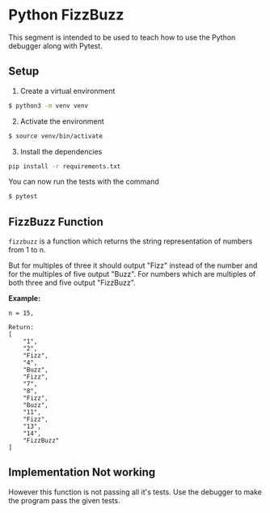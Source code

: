 # Python FizzBuzz
<!-- Work in progress OMatesh -->

This segment is intended to be used to teach how to use the Python debugger along with Pytest.

## Setup

1.  Create a virtual environment

```bash
$ python3 -m venv venv
```

2.  Activate the environment

```bash
$ source venv/bin/activate
```

3.  Install the dependencies


```bash
pip install -r requirements.txt
```

You can now run the tests with the command

```bash
$ pytest
```

## FizzBuzz Function

`fizzbuzz` is a function which returns the string representation of numbers from 1 to n.

But for multiples of three it should output "Fizz" instead of the number and for the multiples of five output "Buzz". For numbers which are multiples of both three and five output "FizzBuzz".

**Example:**


```
n = 15,

Return:
[
    "1",
    "2",
    "Fizz",
    "4",
    "Buzz",
    "Fizz",
    "7",
    "8",
    "Fizz",
    "Buzz",
    "11",
    "Fizz",
    "13",
    "14",
    "FizzBuzz"
]
```

## Implementation Not working

However this function is not passing all it's tests.  Use the debugger to make the program pass the given tests.